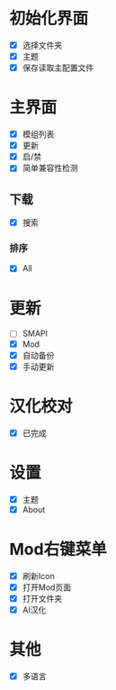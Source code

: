 ﻿# 初始化界面

- [X] 选择文件夹
- [X] 主题
- [X] 保存读取主配置文件

# 主界面

- [x] 模组列表
- [X] 更新
- [x] 启/禁
- [X] 简单兼容性检测

## 下载

- [x] 搜索

### 排序

- [X] All

# 更新

- [ ] SMAPI
- [X] Mod
- [X] 自动备份
- [X] 手动更新

# 汉化校对

- [x] 已完成

# 设置

- [x] 主题
- [x] About

# Mod右键菜单

- [x] 刷新Icon
- [x] 打开Mod页面
- [x] 打开文件夹
- [X] AI汉化

# 其他

- [X] 多语言